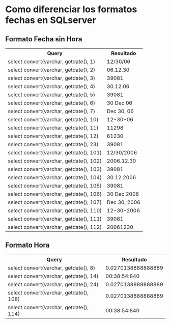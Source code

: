 # Como diferenciar los formatos fechas en SQLserver

## Formato Fecha sin Hora
<table>
  <tr>
      <th>Query</th><th>Resultado</th>
  </tr>  
    <tr><td>select convert(varchar, getdate(), 1)</td><td>12/30/06</td></tr>
<tr><td>select convert(varchar, getdate(), 2)</td><td>06.12.30</td></tr>
<tr><td>select convert(varchar, getdate(), 3)</td><td>39081</td></tr>
<tr><td>select convert(varchar, getdate(), 4)</td><td>30.12.06</td></tr>
<tr><td>select convert(varchar, getdate(), 5)</td><td>39081</td></tr>
<tr><td>select convert(varchar, getdate(), 6)</td><td>30 Dec 06</td></tr>
<tr><td>select convert(varchar, getdate(), 7)</td><td>Dec 30, 06</td></tr>
<tr><td>select convert(varchar, getdate(), 10)</td><td>12-30-06</td></tr>
<tr><td>select convert(varchar, getdate(), 11)</td><td>11298</td></tr>
<tr><td>select convert(varchar, getdate(), 12)</td><td>61230</td></tr>
<tr><td>select convert(varchar, getdate(), 23)</td><td>39081</td></tr>
<tr><td>select convert(varchar, getdate(), 101)</td><td>12/30/2006</td></tr>
<tr><td>select convert(varchar, getdate(), 102)</td><td>2006.12.30</td></tr>
<tr><td>select convert(varchar, getdate(), 103)</td><td>39081</td></tr>
<tr><td>select convert(varchar, getdate(), 104)</td><td>30.12.2006</td></tr>
<tr><td>select convert(varchar, getdate(), 105)</td><td>39081</td></tr>
<tr><td>select convert(varchar, getdate(), 106)</td><td>30 Dec 2006</td></tr>
<tr><td>select convert(varchar, getdate(), 107)</td><td>Dec 30, 2006</td></tr>
<tr><td>select convert(varchar, getdate(), 110)</td><td>12-30-2006</td></tr>
<tr><td>select convert(varchar, getdate(), 111)</td><td>39081</td></tr>
<tr><td>select convert(varchar, getdate(), 112)</td><td>20061230</td></tr>  
</table>

## Formato Hora
<table>
  <tr>
      <th>Query</th><th>Resultado</th>
  </tr> 
  <tr><td>select convert(varchar, getdate(), 8)</td><td>0.0270138888888889</td></tr>
<tr><td>select convert(varchar, getdate(), 14)</td><td>00:38:54:840</td></tr>
<tr><td>select convert(varchar, getdate(), 24)</td><td>0.0270138888888889</td></tr>
<tr><td>select convert(varchar, getdate(), 108)</td><td>0.0270138888888889</td></tr>
<tr><td>select convert(varchar, getdate(), 114)</td><td>00:38:54:840</td></tr>
</table>
